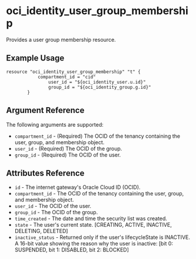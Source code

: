 # oci\_identity\_user\_group\_membership

Provides a user group membership resource.

## Example Usage

```
resource "oci_identity_user_group_membership" "t" {
			compartment_id = "cid"
            	user_id = "${oci_identity_user.u.id}"
            	group_id = "${oci_identity_group.g.id}"
		}
```

## Argument Reference

The following arguments are supported:

* `compartment_id` - (Required) The OCID of the tenancy containing the user, group, and membership object.
* `user_id` - (Required) The OCID of the group.
* `group_id` - (Required) The OCID of the user.

## Attributes Reference
* `id` - The internet gateway's Oracle Cloud ID (OCID).
* `compartment_id` - The OCID of the tenancy containing the user, group, and membership object.
* `user_id` - The OCID of the user.
* `group_id` - The OCID of the group.
* `time_created` - The date and time the security list was created.
* `state` - The user's current state. [CREATING, ACTIVE, INACTIVE, DELETING, DELETED]
* `inactive_status` - Returned only if the user's lifecycleState is INACTIVE. A 16-bit value showing the reason why the user is inactive: [bit 0: SUSPENDED, bit 1: DISABLED, bit 2: BLOCKED]